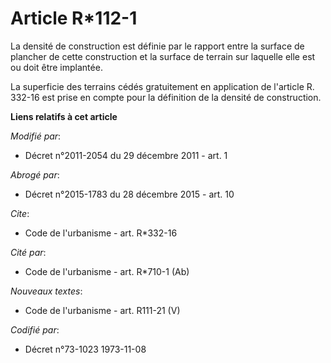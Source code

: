 # Article R*112-1

La densité de construction est définie par le rapport entre la surface de plancher de cette construction et la surface de
terrain sur laquelle elle est ou doit être implantée. 

La superficie des terrains cédés gratuitement en application de l'article R. 332-16 est prise en compte pour la définition de
la densité de construction.

**Liens relatifs à cet article**

_Modifié par_:

  - Décret n°2011-2054 du 29 décembre 2011 - art. 1

_Abrogé par_:

  - Décret n°2015-1783 du 28 décembre 2015 - art. 10

_Cite_:

  - Code de l'urbanisme - art. R*332-16

_Cité par_:

  - Code de l'urbanisme - art. R*710-1 (Ab)

_Nouveaux textes_:

  - Code de l'urbanisme - art. R111-21 (V)

_Codifié par_:

  - Décret n°73-1023 1973-11-08
